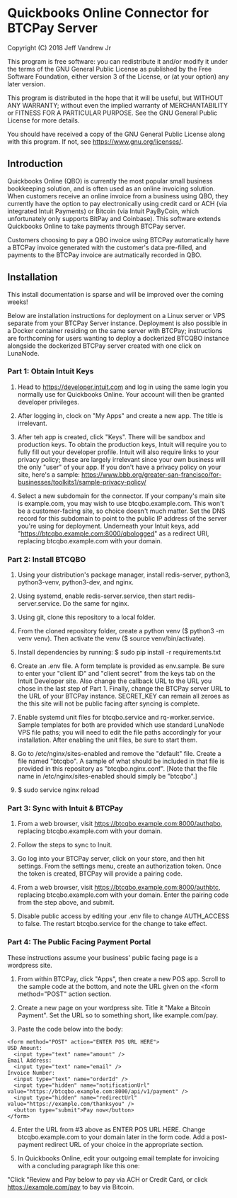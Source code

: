 <h1>Quickbooks Online Connector for BTCPay Server</h1>

Copyright (C) 2018 Jeff Vandrew Jr

This program is free software: you can redistribute it and/or modify it under the terms of the GNU General Public License as published by the Free Software Foundation, either version 3 of the License, or (at your option) any later version.

This program is distributed in the hope that it will be useful, but WITHOUT ANY WARRANTY; without even the implied warranty of MERCHANTABILITY or FITNESS FOR A PARTICULAR PURPOSE.  See the GNU General Public License for more details.

You should have received a copy of the GNU General Public License along with this program.  If not, see <https://www.gnu.org/licenses/>.
 
<h2>Introduction</h2>
 
Quickbooks Online (QBO) is currently the most popular small business bookkeeping solution, and is often used as an online invoicing solution. When customers receive an online invoice from a business using QBO, they currently have the option to pay electronically using credit card or ACH (via integrated Intuit Payments) or Bitcoin (via Intuit PayByCoin, which unfortunately only supports BitPay and Coinbase). This software extends Quickbooks Online to take payments through BTCPay server.

Customers choosing to pay a QBO invoice using BTCPay automatically have a BTCPay invoice generated with the customer's data pre-filled, and payments to the BTCPay invoice are autmatically recorded in QBO.

<h2>Installation</h2>

This install documentation is sparse and will be improved over the coming weeks!

Below are installation instructions for deployment on a Linux server or VPS separate from your BTCPay Server instance. Deployment is also possible in a Docker container residing on the same server with BTCPay; instructions are forthcoming for users wanting to deploy a dockerized BTCQBO instance alongside the dockerized BTCPay server created with one click on LunaNode.

<h3>Part 1: Obtain Intuit Keys</h3>

1. Head to https://developer.intuit.com and log in using the same login you normally use for Quickbooks Online. Your account will then be granted developer privileges.

2. After logging in, clock on "My Apps" and create a new app. The title is irrelevant.

3. After teh app is created, click "Keys". There will be sandbox and production keys. To obtain the production keys, Intuit will require you to fully fill out your developer profile. Intuit will also require links to your privacy policy; these are largely irrelevant since your own business will the only "user" of your app. If you don't have a privacy policy on your site, here's a sample: https://www.bbb.org/greater-san-francisco/for-businesses/toolkits1/sample-privacy-policy/

4. Select a new subdomain for the connector. If your company's main site is example.com, you may wish to use btcqbo.example.com. This won't be a customer-facing site, so choice doesn't much matter. Set the DNS record for this subdomain to point to the public IP address of the server you're using for deployment. Underneath your Intuit keys, add "https://btcqbo.example.com:8000/qbologged" as a redirect URI, replacing btcqbo.example.com with your domain.

<h3>Part 2: Install BTCQBO</h3>

1. Using your distribution's package manager, install redis-server, python3, python3-venv, python3-dev, and nginx.

2. Using systemd, enable redis-server.service, then start redis-server.service. Do the same for nginx.

3. Using git, clone this repository to a local folder.

4. From the cloned repository folder, create a python venv ($ python3 -m venv venv). Then activate the venv ($ source venv/bin/activate).

5. Install dependencies by running:
$ sudo pip install -r requirements.txt

6. Create an .env file. A form template is provided as env.sample. Be sure to enter your "client ID" and "client secret" from the keys tab on the Intuit Developer site. Also change the callback URL to the URL you chose in the last step of Part 1. Finally, change the BTCPay server URL to the URL of your BTCPay instance. SECRET_KEY can remain all zeroes as the this site will not be public facing after syncing is complete.

7. Enable systemd unit files for btcqbo.service and rq-worker.service. Sample templates for both are provided which use standard LunaNode VPS file paths; you will need to edit the file paths accordingly for your installation. After enabling the unit files, be sure to start them.

8. Go to /etc/nginx/sites-enabled and remove the "default" file. Create a file named "btcqbo". A sample of what should be included in that file is provided in this repository as "btcqbo.nginx.conf". [Note that the file name in /etc/nginx/sites-enabled should simply be "btcqbo".]

9. $ sudo service nginx reload

<h3>Part 3: Sync with Intuit & BTCPay</h3>

1. From a web browser, visit https://btcqbo.example.com:8000/authqbo, replacing btcqbo.example.com with your domain.

2. Follow the steps to sync to Inuit.

3. Go log into your BTCPay server, click on your store, and then hit settings. From the settings menu, create an authorization token. Once the token is created, BTCPay will provide a pairing code.

4. From a web browser, visit https://btcqbo.example.com:8000/authbtc, replacing btcqbo.example.com with your domain. Enter the pairing code from the step above, and submit.

5. Disable public access by editing your .env file to change AUTH_ACCESS to false. The restart btcqbo.service for the change to take effect.

<h3>Part 4: The Public Facing Payment Portal</h3>

These instructions assume your business' public facing page is a wordpress site. 

1. From within BTCPay, click "Apps", then create a new POS app. Scroll to the sample code at the bottom, and note the URL given on the <form method="POST" action section.

2. Create a new page on your wordpress site. Title it "Make a Bitcoin Payment". Set the URL so to something short, like example.com/pay.

3. Paste the code below into the body:
```
<form method="POST" action="ENTER POS URL HERE">
USD Amount:
  <input type="text" name="amount" />
Email Address:
  <input type="text" name="email" />
Invoice Number:
  <input type="text" name="orderId" />
  <input type="hidden" name="notificationUrl" value="https://btcqbo.example.com:8000/api/v1/payment" />
  <input type="hidden" name="redirectUrl" value="https://example.com/thanksyou" />
  <button type="submit">Pay now</button>
</form>
```

4. Enter the URL from #3 above as ENTER POS URL HERE. Change btcqbo.example.com to your domain later in the form code. Add a post-payment redirect URL of your choice in the appropriate section.

5. In Quickbooks Online, edit your outgoing email template for invoicing with a concluding paragraph like this one:

"Click "Review and Pay below to pay via ACH or Credit Card, or click https://example.com/pay to bay via Bitcoin.
